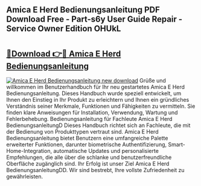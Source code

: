 ## Amica E Herd Bedienungsanleitung PDF Download Free - Part-s6y User Guide Repair - Service Owner Edition OHUkL

# <h2><a href="http://df0nnd.blite.top/?on=Amica+E+Herd+Bedienungsanleitung">🔗Download 👉🔴 Amica E Herd Bedienungsanleitung</a></h2>

[![Amica E Herd Bedienungsanleitung new download](https://i.imgur.com/lujVjoI.png)](http://df0nnd.blite.top/?on=Amica+E+Herd+Bedienungsanleitung)
Grüße und willkommen im Benutzerhandbuch für Ihr neu gestartetes Amica E Herd Bedienungsanleitung. Dieses Handbuch wurde speziell entwickelt, um Ihnen den Einstieg in Ihr Produkt zu erleichtern und Ihnen ein gründliches Verständnis seiner Merkmale, Funktionen und Fähigkeiten zu vermitteln. Sie finden klare Anweisungen für Installation, Verwendung, Wartung und Fehlerbehebung. Bedienungsanleitung für Fachleute Amica E Herd BedienungsanleitungD Dieses Handbuch richtet sich an Fachleute, die mit der Bedienung von Produkttypen vertraut sind. Amica E Herd Bedienungsanleitung bietet Benutzern eine umfangreiche Palette erweiterter Funktionen, darunter biometrische Authentifizierung, Smart-Home-Integration, automatische Updates und personalisierte Empfehlungen, die alle über die schlanke und benutzerfreundliche Oberfläche zugänglich sind. Ihr Erfolg ist unser Ziel Amica E Herd BedienungsanleitungDD. Wir sind bestrebt, Ihre vollste Zufriedenheit zu gewährleisten.
